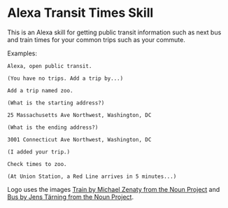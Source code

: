 Alexa Transit Times Skill
=========================

This is an Alexa skill for getting public transit information such as next bus and train times for your common trips such as your commute.

Examples:

	Alexa, open public transit.

	(You have no trips. Add a trip by...)

	Add a trip named zoo.

	(What is the starting address?)

	25 Massachusetts Ave Northwest, Washington, DC

	(What is the ending address?)

	3001 Connecticut Ave Northwest, Washington, DC

	(I added your trip.)

	Check times to zoo.

	(At Union Station, a Red Line arrives in 5 minutes...)

Logo uses the images [Train by Michael Zenaty from the Noun Project](https://thenounproject.com/search/?q=train&i=21833#_=_) and [Bus by Jens Tärning from the Noun Project](https://thenounproject.com/search/?q=bus&i=386494).

